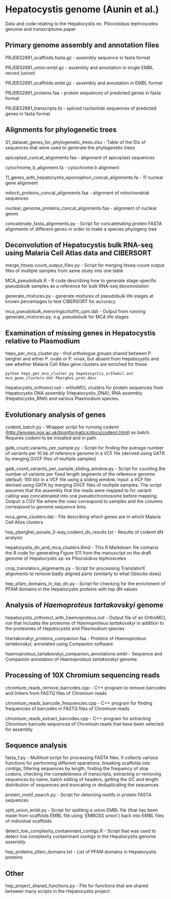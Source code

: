 # Hepatocystis genome (Aunin et al.)
Data and code relating to the Hepatocystis ex. Piliocolobus tephrosceles genome and transcriptome paper







## Primary genome assembly and annotation files
PRJEB32891_scaffolds.fasta.gz - assembly sequence in fasta format

PRJEB32891_union.embl.gz - assembly and annotation in single EMBL record (union)

PRJEB32891_scaffolds.embl.gz - assembly and annotation in EMBL format

PRJEB32891_proteins.faa - protein sequences of predicted genes in fasta format

PRJEB32891_transcripts.fa - spliced nucleotide sequences of predicted genes in fasta format

## Alignments for phylogenetic trees
S1_dataset_genes_for_phylogenetic_trees.xlsx - Table of the IDs of sequences that were used to generate the phylogenetic trees

apicoplast_concat_alignments.faa - alignment of apicoplast sequences

cytochrome_b_alignment.fa - cytochrome b alignment

11_genes_with_hepatocystis_epomophori_concat_alignments.fa - 11 nuclear gene alignment

mitoch_proteins_concat_alignments.faa - alignment of mitochondrial sequences

nuclear_genome_proteins_concat_alignments.faa - alignment of nuclear genes

concatenate_fasta_alignments.py - Script for concatenating protein FASTA alignments of different genes in order to make a species phylogeny tree

## Deconvolution of Hepatocystis bulk RNA-seq using Malaria Cell Atlas data and CIBERSORT
merge_htseq-count_output_files.py - Script for merging htseq-count output files of multiple samples from same study into one table

MCA_pseudobulk.R - R code describing how to generate stage-specific pseudobulk samples as a reference for bulk RNA-seq deconvolution

generate_mixtures.py - generate mixtures of pseudobulk life stages at known percentages to test CIBERSORT for accuracy

mca_pseudobulk_meroringschizfilt_cpm.dat - Output from running generate_mixtures.py, e.g. pseudobulk for MCA life stages

## Examination of missing genes in Hepatocystis relative to Plasmodium
heps_per_mca_cluster.py - find orthologue groups shared between P. berghei and either P. ovale or P. vivax, but absent from Hepatocystis and see whether Malaria Cell Atlas gene clusters are enriched for these.

```python heps_per_mca_cluster.py hepatocystis_orthomcl.out mca_gene_clusters.dat Pberghei.prot.desc```

hepatocystis_orthomcl.out - orthoMCL clusters for protein sequences from Hepatocystis DNA assembly (Hepatocystis_DNA), RNA assembly (Hepatocystis_RNA) and various Plasmodium species.

## Evolutionary analysis of genes
codeml_batch.py - Wrapper script for running codeml (http://envgen.nox.ac.uk/bioinformatics/docs/codeml.html) as batch.
Requires codeml to be installed and in path.

gatk_count_variants_per_sample.py - Script for finding the average number of variants per 10 kb of reference genome in a VCF file (derived using GATK by merging GVCF files of multiple samples)

gatk_count_variants_per_sample_sliding_window.py - Script for counting the number of variants per fixed length segments of the reference genome (default: 100 kb) in a VCF file using a sliding window.
Input: a VCF file derived using GATK by merging GVCF files of multiple samples. The script assumes that the assembly that the reads were mapped to for variant calling was concatenated into one pseudochromosome before mapping.
Output: a CSV file where the rows correspond to samples and the columns correspond to genome sequence bins.

mca_gene_clusters.dat - File describing which genes are in which Malaria Cell Atlas clusters

hep_pberghei_povale_3-way_codeml_dn_results.txt - Results of codeml dN analysis

hepatocystis_dn_and_mca_clusters.Rmd - This R Markdown file contains the R code for generating Figure S11 from the manuscript on the draft genome of Hepatocystis sp. ex Piliocolobus tephrosceles

crop_translatorx_alignments.py - Script for processing TranslatorX alignments to remove badly aligned parts (similarly to what Gblocks does)

hep_pfam_domains_in_top_dn.py	- Script for checking for the enrichment of PFAM domains in the Hepatocystis proteins with top dN values

## Analysis of *Haemoproteus tartakovskyi* genome

hepatocystis_orthomcl_with_haemoproteus.out	- Output file of an OrthoMCL run that includes the proteome of *Haemoproteus tartakovskyi* in addition to the proteomes of *Hepatocystis* and *Plasmodium* species

htartakovskyi_proteins_companion.faa - Proteins of *Haemoproteus tartakovskyi*, annotated using Companion software 

haemoproteus_tartakovskyi_companion_annotations.embl - Sequence and Companion annotation of *Haemoproteus tartakovskyi* genome

## Processing of 10X Chromium sequencing reads

chromium_reads_remove_barcodes.cpp - C++ program to remove barcodes and linkers from FASTQ files of Chromium reads

chromium_reads_barcode_frequencies.cpp - C++ program for finding frequencies of barcodes in FASTQ files of Chromium reads

chromium_reads_extract_barcodes.cpp - C++ program for extracting Chromium barcode sequences of Chromium reads that have been selected for assembly

## Sequence analysis
fasta_f.py - Multitool script for processing FASTA files. It collects various functions for performing different operations: breaking scaffolds into contigs, filtering sequences by length, finding the frequency of stop codons, checking the completeness of transcripts, extracting or removing sequences by name, batch editing of headers, getting the GC and length distribution of sequences and truncating or deduplicating the sequences

protein_motif_search.py - Script for detecting motifs in protein FASTA sequences

split_union_embl.py - Script for splitting a union EMBL file (that has been made from scaffolds EMBL file using 'EMBOSS union') back into EMBL files of individual scaffolds

detect_low_complexity_contaminant_contigs.R	- Script that was used to detect low complexity contaminant contigs in the Hepatocystis genome assembly

hep_proteins_pfam_domains.txt	- List of PFAM domains in Hepatocystis proteins

## Other
hep_project_shared_functions.py - File for functions that are shared between many scripts in the Hepatocystis project



